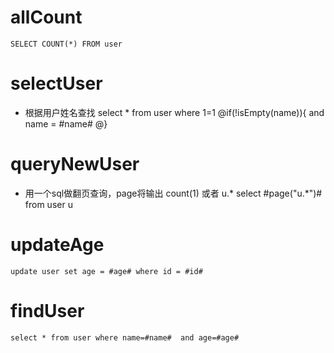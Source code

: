 allCount
===
    SELECT COUNT(*) FROM user

selectUser
===
* 根据用户姓名查找
	select * from user where 1=1
	@if(!isEmpty(name)){
	    and name = #name#
	@}

queryNewUser
===
* 用一个sql做翻页查询，page将输出 count(1) 或者 u.*
	select #page("u.*")# from user u

updateAge
===
	update user set age = #age# where id = #id#

findUser
===
	select * from user where name=#name#  and age=#age#

